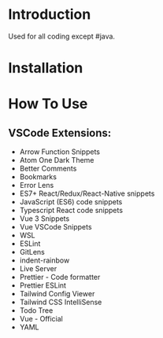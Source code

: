 # Introduction
Used for all coding except #java.
# Installation
# How To Use
## VSCode Extensions:
- Arrow Function Snippets
- Atom One Dark Theme
- Better Comments
- Bookmarks
- Error Lens
- ES7+ React/Redux/React-Native snippets
- JavaScript (ES6) code snippets
- Typescript React code snippets
- Vue 3 Snippets
- Vue VSCode Snippets
- WSL
- ESLint
- GitLens
- indent-rainbow
- Live Server
- Prettier - Code formatter
- Prettier ESLint
- Tailwind Config Viewer
- Tailwind CSS IntelliSense
- Todo Tree
- Vue - Official
- YAML